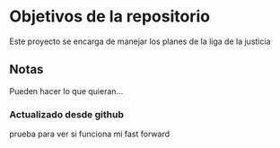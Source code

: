 # Objetivos de la repositorio

Este proyecto se encarga de manejar los planes de la liga de la justicia


## Notas
Pueden hacer lo que quieran...
### Actualizado desde github
prueba para ver si funciona mi fast forward
